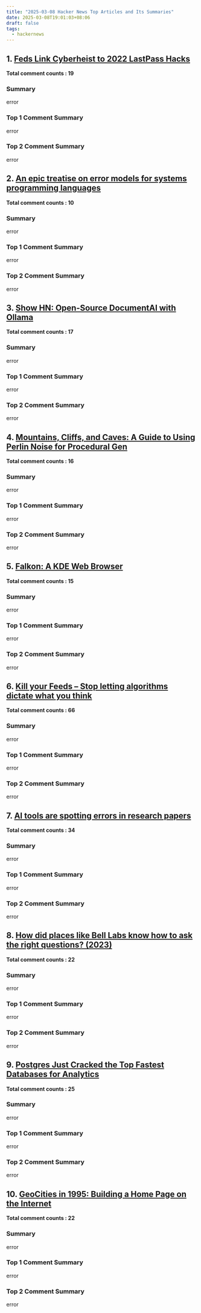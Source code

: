 ```yaml
---
title: "2025-03-08 Hacker News Top Articles and Its Summaries"
date: 2025-03-08T19:01:03+08:06
draft: false
tags:
  - hackernews
---
```


## 1. [Feds Link Cyberheist to 2022 LastPass Hacks](https://news.ycombinator.com/item?id=43296656)

**Total comment counts : 19**

### Summary

 error

### Top 1 Comment Summary

 error

### Top 2 Comment Summary

 error

## 2. [An epic treatise on error models for systems programming languages](https://news.ycombinator.com/item?id=43297574)

**Total comment counts : 10**

### Summary

 error

### Top 1 Comment Summary

 error

### Top 2 Comment Summary

 error

## 3. [Show HN: Open-Source DocumentAI with Ollama](https://news.ycombinator.com/item?id=43296918)

**Total comment counts : 17**

### Summary

 error

### Top 1 Comment Summary

 error

### Top 2 Comment Summary

 error

## 4. [Mountains, Cliffs, and Caves: A Guide to Using Perlin Noise for Procedural Gen](https://news.ycombinator.com/item?id=43257506)

**Total comment counts : 16**

### Summary

 error

### Top 1 Comment Summary

 error

### Top 2 Comment Summary

 error

## 5. [Falkon: A KDE Web Browser](https://news.ycombinator.com/item?id=43297590)

**Total comment counts : 15**

### Summary

 error

### Top 1 Comment Summary

 error

### Top 2 Comment Summary

 error

## 6. [Kill your Feeds – Stop letting algorithms dictate what you think](https://news.ycombinator.com/item?id=43302132)

**Total comment counts : 66**

### Summary

 error

### Top 1 Comment Summary

 error

### Top 2 Comment Summary

 error

## 7. [AI tools are spotting errors in research papers](https://news.ycombinator.com/item?id=43295692)

**Total comment counts : 34**

### Summary

 error

### Top 1 Comment Summary

 error

### Top 2 Comment Summary

 error

## 8. [How did places like Bell Labs know how to ask the right questions? (2023)](https://news.ycombinator.com/item?id=43295865)

**Total comment counts : 22**

### Summary

 error

### Top 1 Comment Summary

 error

### Top 2 Comment Summary

 error

## 9. [Postgres Just Cracked the Top Fastest Databases for Analytics](https://news.ycombinator.com/item?id=43270712)

**Total comment counts : 25**

### Summary

 error

### Top 1 Comment Summary

 error

### Top 2 Comment Summary

 error

## 10. [GeoCities in 1995: Building a Home Page on the Internet](https://news.ycombinator.com/item?id=43296103)

**Total comment counts : 22**

### Summary

 error

### Top 1 Comment Summary

 error

### Top 2 Comment Summary

 error

